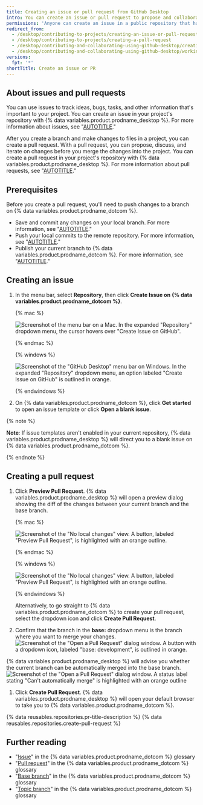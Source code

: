 ```yaml
---
title: Creating an issue or pull request from GitHub Desktop
intro: You can create an issue or pull request to propose and collaborate on changes to a repository.
permissions: 'Anyone can create an issue in a public repository that has issues enabled. Anyone with read permissions to a repository can create a pull request, but you must have write permissions to create a branch.'
redirect_from:
  - /desktop/contributing-to-projects/creating-an-issue-or-pull-request
  - /desktop/contributing-to-projects/creating-a-pull-request
  - /desktop/contributing-and-collaborating-using-github-desktop/creating-an-issue-or-pull-request
  - /desktop/contributing-and-collaborating-using-github-desktop/working-with-your-remote-repository-on-github-or-github-enterprise/creating-an-issue-or-pull-request
versions:
  fpt: '*'
shortTitle: Create an issue or PR
---
```

## About issues and pull requests

You can use issues to track ideas, bugs, tasks, and other information that's important to your project. You can create an issue in your project's repository with {% data variables.product.prodname_desktop %}. For more information about issues, see "[AUTOTITLE](/issues/tracking-your-work-with-issues/about-issues)."

After you create a branch and make changes to files in a project, you can create a pull request. With a pull request, you can propose, discuss, and iterate on changes before you merge the changes into the project. You can create a pull request in your project's repository with {% data variables.product.prodname_desktop %}. For more information about pull requests, see "[AUTOTITLE](/pull-requests/collaborating-with-pull-requests/proposing-changes-to-your-work-with-pull-requests/about-pull-requests)."

## Prerequisites

Before you create a pull request, you'll need to push changes to a branch on {% data variables.product.prodname_dotcom %}.
- Save and commit any changes on your local branch. For more information, see "[AUTOTITLE](/desktop/contributing-and-collaborating-using-github-desktop/making-changes-in-a-branch/committing-and-reviewing-changes-to-your-project-in-github-desktop)."
- Push your local commits to the remote repository. For more information, see "[AUTOTITLE](/desktop/contributing-and-collaborating-using-github-desktop/making-changes-in-a-branch/pushing-changes-to-github)."
- Publish your current branch to {% data variables.product.prodname_dotcom %}. For more information, see "[AUTOTITLE](/desktop/contributing-and-collaborating-using-github-desktop/making-changes-in-a-branch/managing-branches-in-github-desktop)."

## Creating an issue

1. In the menu bar, select **Repository**, then click **Create Issue on {% data variables.product.prodname_dotcom %}**.

   {% mac %}

   ![Screenshot of the menu bar on a Mac. In the expanded "Repository" dropdown menu, the cursor hovers over "Create Issue on GitHub".](/assets/images/help/desktop/create-issue-mac.png)

   {% endmac %}

   {% windows %}

   ![Screenshot of the "GitHub Desktop" menu bar on Windows. In the expanded "Repository" dropdown menu, an option labeled "Create Issue on GitHub" is outlined in orange.](/assets/images/help/desktop/create-issue-windows.png)

   {% endwindows %}

2. On {% data variables.product.prodname_dotcom %}, click **Get started** to open an issue template or click **Open a blank issue**.

{% note %}

**Note**: If issue templates aren't enabled in your current repository, {% data variables.product.prodname_desktop %} will direct you to a blank issue on {% data variables.product.prodname_dotcom %}.

{% endnote %}

## Creating a pull request

1. Click **Preview Pull Request**. {% data variables.product.prodname_desktop %} will open a preview dialog showing the diff of the changes between your current branch and the base branch.

   {% mac %}

   ![Screenshot of the "No local changes" view. A button, labeled "Preview Pull Request", is highlighted with an orange outline.](/assets/images/help/desktop/mac-preview-pull-request.png)

   {% endmac %}

   {% windows %}

   ![Screenshot of the "No local changes" view. A button, labeled "Preview Pull Request", is highlighted with an orange outline.](/assets/images/help/desktop/windows-preview-pull-request.png)

   {% endwindows %}

   Alternatively, to go straight to {% data variables.product.prodname_dotcom %} to create your pull request, select the dropdown icon and click **Create Pull Request**.
1. Confirm that the branch in the **base:** dropdown menu is the branch where you want to merge your changes.
  ![Screenshot of the "Open a Pull Request" dialog window. A button with a dropdown icon, labeled "base: development", is outlined in orange.](/assets/images/help/desktop/base-branch-selection.png)

  {% data variables.product.prodname_desktop %} will advise you whether the current branch can be automatically merged into the base branch.
  ![Screenshot of the "Open a Pull Request" dialog window. A status label stating "Can't automatically merge" is highlighted with an orange outline](/assets/images/help/desktop/preview-dialog-merge-status.png)

1. Click **Create Pull Request**. {% data variables.product.prodname_desktop %} will open your default browser to take you to {% data variables.product.prodname_dotcom %}.

{% data reusables.repositories.pr-title-description %}
{% data reusables.repositories.create-pull-request %}

## Further reading
- "[Issue](/get-started/quickstart/github-glossary#issue)" in the {% data variables.product.prodname_dotcom %} glossary
- "[Pull request](/get-started/quickstart/github-glossary#pull-request)" in the {% data variables.product.prodname_dotcom %} glossary
- "[Base branch](/get-started/quickstart/github-glossary#base-branch)" in the {% data variables.product.prodname_dotcom %} glossary
- "[Topic branch](/get-started/quickstart/github-glossary#topic-branch)" in the {% data variables.product.prodname_dotcom %} glossary
